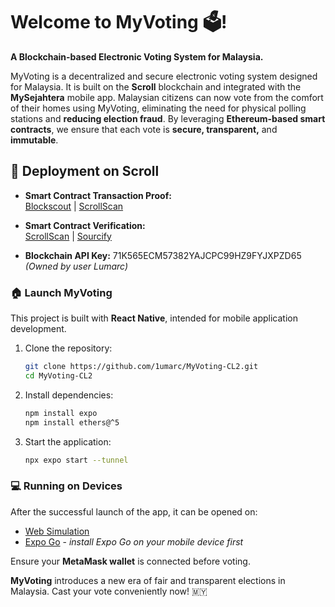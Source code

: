 # Welcome to MyVoting 🗳️! 
**A Blockchain-based Electronic Voting System for Malaysia.**

MyVoting is a decentralized and secure electronic voting system designed for Malaysia. It is built on the **Scroll** blockchain and integrated with the **MySejahtera** mobile app. Malaysian citizens can now vote from the comfort of their homes using MyVoting, eliminating the need for physical polling stations and **reducing election fraud**. By leveraging **Ethereum-based smart contracts**, we ensure that each vote is **secure, transparent,** and **immutable**.

## 🚀 Deployment on Scroll

- **Smart Contract Transaction Proof:**  
  [Blockscout](https://scroll-sepolia.blockscout.com/tx/0x6b0afbae297e479a947e7faea64057cc756582b75cf0de78223b12ec0dc87ad4) | [ScrollScan](https://sepolia.scrollscan.com/tx/0x6b0afbae297e479a947e7faea64057cc756582b75cf0de78223b12ec0dc87ad4)

- **Smart Contract Verification:**  
  [ScrollScan](https://sepolia.scrollscan.com/address/0x6538F44AA7fa82d1d2269FF27369656B0501DFE9) | [Sourcify](https://repo.sourcify.dev/contracts/full_match/534351/0x6538F44AA7fa82d1d2269FF27369656B0501DFE9/)

- **Blockchain API Key:** 71K565ECM57382YAJCPC99HZ9FYJXPZD65 _(Owned by user Lumarc)_


### 🏠 Launch MyVoting

This project is built with **React Native**, intended for mobile application development.

1. Clone the repository:
   ```bash
   git clone https://github.com/1umarc/MyVoting-CL2.git
   cd MyVoting-CL2
   ```
2. Install dependencies:
   ```bash
   npm install expo
   npm install ethers@^5
   ```
3. Start the application:
   ```bash
   npx expo start --tunnel
   ```

### 💻 Running on Devices
After the successful launch of the app, it can be opened on:
- [Web Simulation](http://localhost:8081/)
- [Expo Go](https://expo.dev/go) - _install Expo Go on your mobile device first_

Ensure your **MetaMask wallet** is connected before voting.

**MyVoting** introduces a new era of fair and transparent elections in Malaysia. Cast your vote conveniently now! 🇲🇾
